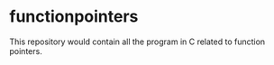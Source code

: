 # functionpointers
This repository would contain all the program in C related to function pointers. 
